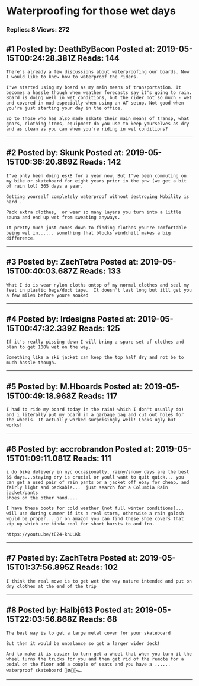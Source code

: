 # Waterproofing for those wet days

### Replies: 8 Views: 272

## \#1 Posted by: DeathByBacon Posted at: 2019-05-15T00:24:28.381Z Reads: 144

```
There's already a few discussions about waterproofing our boards. Now I would like to know how to waterproof the riders.

I've started using my board as my main means of transportation. It becomes a hassle though when weather forecasts say it's going to rain. Board is doing well in wet conditions, but the rider not so much - wet and covered in mud especially when using an AT setup. Not good when you're just starting your day in the office.

So to those who has also made eskate their main means of transp, what gears, clothing items, equipment do you use to keep yourselves as dry and as clean as you can when you're riding in wet conditions?
```

---
## \#2 Posted by: Skunk Posted at: 2019-05-15T00:36:20.869Z Reads: 142

```
I've only been doing esk8 for a year now. But I've been commuting on my bike or skateboard for eight years prior in the pnw (we get a bit of rain lol) 365 days a year. 

Getting yourself completely waterproof without destroying Mobility is hard .

Pack extra clothes,  or wear so many layers you turn into a little sauna and end up wet from sweating anyways.

It pretty much just comes down to finding clothes you're comfortable being wet in...... something that blocks windchill makes a big difference.
```

---
## \#3 Posted by: ZachTetra Posted at: 2019-05-15T00:40:03.687Z Reads: 133

```
What I do is wear nylon cloths ontop of my normal clothes and seal my feet in plastic bags/duct tape.  It doesn't last long but itll get you a few miles before youre soaked
```

---
## \#4 Posted by: lrdesigns Posted at: 2019-05-15T00:47:32.339Z Reads: 125

```
If it's really pissing down I will bring a spare set of clothes and plan to get 100% wet on the way. 

Something like a ski jacket can keep the top half dry and not be to much hassle though.
```

---
## \#5 Posted by: M.Hboards Posted at: 2019-05-15T00:49:18.968Z Reads: 117

```
I had to ride my board today in the rain( which I don't usually do) and i literally put my board in a garbage bag and cut out holes for the wheels. It actually worked surprisingly well! Looks ugly but works!
```

---
## \#6 Posted by: accrobrandon Posted at: 2019-05-15T01:09:11.081Z Reads: 111

```
i do bike delivery in nyc occasionally, rainy/snowy days are the best $$ days...staying dry is crucial or youll want to quit quick... you can get a used pair of rain pants or a jacket off ebay for cheap, and fairly light and packable...  just search for a Columbia Rain jacket/pants
shoes on the other hand.... 

I have these boots for cold weather (not full winter conditions)... will use during summer if its a real storm, otherwise a rain galosh would be proper... or on amazon you can find these shoe covers that zip up which are kinda cool for short bursts to and fro.

https://youtu.be/tE24-khULKk
```

---
## \#7 Posted by: ZachTetra Posted at: 2019-05-15T01:37:56.895Z Reads: 102

```
I think the real move is to get wet the way nature intended and put on dry clothes at the end of the trip
```

---
## \#8 Posted by: Halbj613 Posted at: 2019-05-15T22:03:56.868Z Reads: 68

```
The best way is to get a large metal cover for your skateboard

But then it would be unbalance so get a larger wider deck!

And to make it is easier to turn get a wheel that when you turn it the wheel turns the trucks for you and then get rid of the remote for a pedal on the floor add a couple of seats and you have a ...... waterproof skateboard 🚗🚘🚎🚕🏎
```

---

